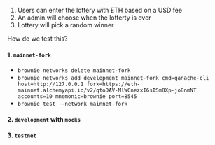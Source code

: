 1. Users can enter the lottery with ETH based on a USD fee
2. An admin will choose when the lotterty is over
3. Lottery will pick a random winner

How do we test this?

#### 1. `mainnet-fork`
- `brownie networks delete mainnet-fork`
- `brownie networks add development mainnet-fork cmd=ganache-cli host=http://127.0.0.1 fork=https://eth-mainnet.alchemyapi.io/v2/qtoDAV-MlWCnezxI6sISm8Xp-jo8nmNT accounts=10 mnemonic=brownie port=8545`
- `brownie test --network mainnet-fork`

#### 2. `development` with `mocks`
#### 3. `testnet`